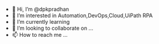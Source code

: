 - 👋 Hi, I’m @dpkpradhan
- 👀 I’m interested in Automation,DevOps,Cloud,UiPath RPA
- 🌱 I’m currently learning 
- 💞️ I’m looking to collaborate on ...
- 📫 How to reach me ...

<!---
dpkpradhan/dpkpradhan is a ✨ special ✨ repository because its `README.md` (this file) appears on your GitHub profile.
You can click the Preview link to take a look at your changes.
--->

